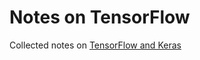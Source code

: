 # Notes on TensorFlow
Collected notes on [TensorFlow and Keras](https://github.com/araptig/Notes-on-TensorFlow/blob/master/TF.pdf)
